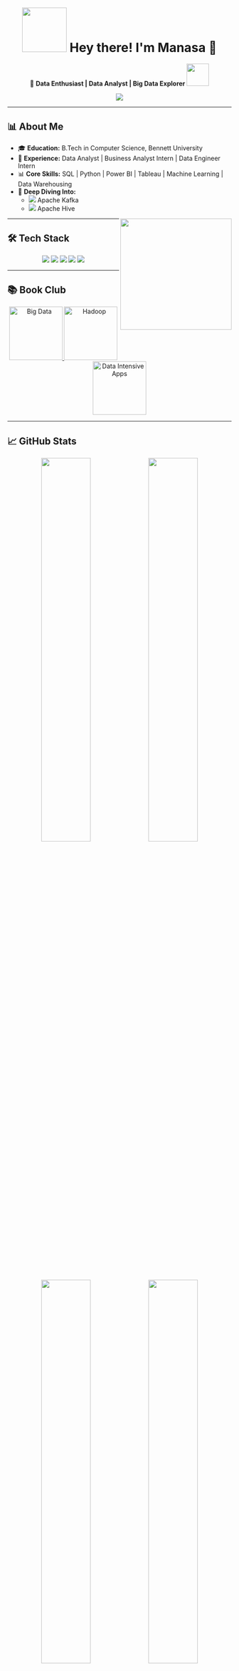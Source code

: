 <h1 align="center">
  <img src="https://media.giphy.com/media/xT0xevpFeFd8cs5o7m/giphy.gif" width="100"/>
  Hey there! I'm Manasa 👋
</h1>

<p align="center">
  🚀 <strong>Data Enthusiast | Data Analyst | Big Data Explorer</strong>  
  <img src="https://media.giphy.com/media/12oufCB0MyZ1Go/giphy.gif" width="50">
</p>

<p align="center">
  <img src="https://readme-typing-svg.demolab.com?font=Fira+Code&size=22&pause=1000&color=F76D57&width=600&lines=Transforming+raw+data+into+business+solutions!;SQL+%7C+Python+%7C+Power+BI+%7C+Big+Data+Tools">
</p>

---

## 📊 About Me  

- 🎓 **Education:** B.Tech in Computer Science, Bennett University  
- 🏬 **Experience:** Data Analyst | Business Analyst Intern | Data Engineer Intern  
- 📊 **Core Skills:** SQL | Python | Power BI | Tableau | Machine Learning | Data Warehousing  
- 📌 **Deep Diving Into:**  
  - <img src="https://img.icons8.com/color/24/apache-kafka.png"/> Apache Kafka  
  - <img src="https://img.icons8.com/external-tal-revivo-shadow-tal-revivo/24/external-apache-hive-a-data-warehouse-software-for-querying-and-managing-large-datasets-logo-shadow-tal-revivo.png"/> Apache Hive  

<img align="right" src="https://media.giphy.com/media/L1R1tvI9svkIWwpVYr/giphy.gif" width="250">

---

## 🛠️ Tech Stack  

<p align="center">
  <img src="https://img.shields.io/badge/Python-3776AB?style=for-the-badge&logo=python&logoColor=white">
  <img src="https://img.shields.io/badge/SQL-4479A1?style=for-the-badge&logo=mysql&logoColor=white">
  <img src="https://img.shields.io/badge/Power_BI-F2C811?style=for-the-badge&logo=powerbi&logoColor=black">
  <img src="https://img.shields.io/badge/Tableau-E97627?style=for-the-badge&logo=tableau&logoColor=white">
  <img src="https://img.shields.io/badge/Excel-217346?style=for-the-badge&logo=microsoftexcel&logoColor=white">
</p>

---

## 📚 Book Club  

<p align="center">
  <a href="https://www.amazon.com/Big-Data-Principles-practices-scalable/dp/1617290343">
    <img src="https://m.media-amazon.com/images/I/71LcXsd6-QL._SY342_.jpg" width="120" alt="Big Data">
  </a>
  <a href="https://www.amazon.com/Hadoop-Definitive-Guide-Tom-White/dp/1491901632">
    <img src="https://m.media-amazon.com/images/I/91YqehZAc3L._SY342_.jpg" width="120" alt="Hadoop">
  </a>
  <a href="https://www.amazon.com/Designing-Data-Intensive-Applications-Reliable-Maintainable/dp/1449373321">
    <img src="https://m.media-amazon.com/images/I/71ZpwE+3bEL._SY342_.jpg" width="120" alt="Data Intensive Apps">
  </a>
</p>

---

## 📈 GitHub Stats  

<p align="center">
  <img src="https://github-readme-stats.vercel.app/api?username=manasaoruganti&theme=radical&show_icons=true&count_private=true" width="47%"/>
  <img src="https://github-readme-streak-stats.herokuapp.com/?user=manasaoruganti&theme=radical" width="47%"/>
</p>

<p align="center">
  <img src="https://github-readme-stats.vercel.app/api/top-langs/?username=manasaoruganti&theme=radical&layout=compact" width="47%"/>
  <img src="https://github-profile-trophy.vercel.app/?username=manasaoruganti&theme=radical&column=4&no-frame=true" width="47%">
</p>

---

## 🌟 Did You Know?  

<p align="center">
  <img src="https://media.giphy.com/media/3o7qE1YN7aBOFPRw8E/giphy.gif" width="200">
  <br>
  🔍 I can optimize a SQL query faster than you can say "normalization"!<br>
  🧠 Built a real-time traffic analysis system using Kafka streams<br>
  🐝 Created Hive data warehouses for retail analytics projects
</p>

---

## 📩 Let's Connect  

<p align="center">
  <a href="https://www.linkedin.com/in/manasa-oruganti-37a311216/">
    <img src="https://img.shields.io/badge/LinkedIn-0A66C2?style=for-the-badge&logo=linkedin&logoColor=white">
  </a>
  <a href="https://github.com/Manasaoruganti">
    <img src="https://img.shields.io/badge/GitHub-181717?style=for-the-badge&logo=github&logoColor=white">
  </a>
  <a href="mailto:srimanasa1707@gmail.com">
    <img src="https://img.shields.io/badge/Email-EA4335?style=for-the-badge&logo=gmail&logoColor=white">
  </a>
</p>

---

<p align="center">
  <img src="https://media.giphy.com/media/ZCN6F3FAkwsyOGU2RS/giphy.gif" width="200">
  <br>
  <em>"Data is the new soil, and I'm here to cultivate insights!"</em> 🌱
</p>

[![Visitors](https://komarev.com/ghpvc/?username=manasaoruganti&color=dc143c&style=flat)](https://github.com/Manasaoruganti)
